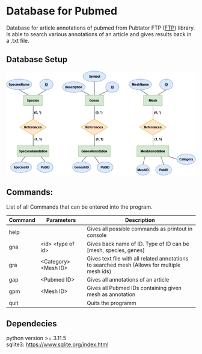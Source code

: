 # Database for Pubmed 
Database for article annotations of pubmed from Pubtator FTP ([FTP](https://ftp.ncbi.nlm.nih.gov/pub/lu/PubTatorCentral/)) library. Is able to search various annotations of an article and gives results back in a .txt file.
## Database Setup

![ScreenShot](pubmed.drawio.png)

## Commands:
List of all Commands that can be entered into the program.

| Command | Parameters             | Description                                                                                  |
|---------|------------------------|----------------------------------------------------------------------------------------------|
| help    |                        | Gives all possible commands as printout in console                                           |
| gna     | \<id> \<type of id>    | Gives back name of ID. Type of ID can be [mesh, species, genes]                              |
| gra     | \<Category> \<Mesh ID> | Gives text file with all related annotations to searched mesh (Allows for multiple mesh ids) |   
| gap     | \<Pubmed ID>           | Gives all annotations of an article                                                          |
| gpm     | \<Mesh ID>             | Gives all Pubmed IDs containing given mesh as annotation                                     |
| quit    |                        | Quits the programm                                                                           |

## Dependecies

python version >= 3.11.5 <br>
sqlite3:  https://www.sqlite.org/index.html

